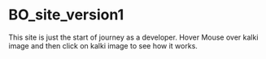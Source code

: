 # BO_site_version1

This site is just the start of journey as a developer.
Hover Mouse over kalki image and then click on kalki image to see how it works. 
